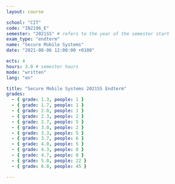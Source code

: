 ```yaml
---
layout: course

school: "CIT"
code: "IN2196_E"
semester: "2021SS" # refers to the year of the semester start
exam_type: "endterm"
name: "Secure Mobile Systems"
date: "2021-08-06 12:00:00 +0100"

ects: 4
hours: 3.0 # semester hours
mode: "written"
lang: "en"

title: "Secure Mobile Systems 2021SS Endterm"
grades:
  - { grade: 1.3, people: 1 }
  - { grade: 1.7, people: 1 }
  - { grade: 2.0, people: 1 }
  - { grade: 2.3, people: 2 }
  - { grade: 2.7, people: 5 }
  - { grade: 3.0, people: 2 }
  - { grade: 3.3, people: 5 }
  - { grade: 3.7, people: 6 }
  - { grade: 4.0, people: 5 }
  - { grade: 4.3, people: 8 }
  - { grade: 4.7, people: 8 }
  - { grade: 5.0, people: 22 }
  - { grade: 6.0, people: 45 }

---
```



